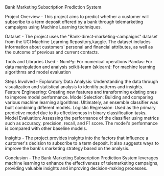 Bank Marketing Subscription Prediction System

Project Overview -
This project aims to predict whether a customer will subscribe to a term deposit offered by a bank through telemarketing campaigns using Machine Learning techniques.

Dataset -
The project uses the "Bank-direct-marketing-campaigns" dataset from the UCI Machine Learning Repository,kaggle. The dataset includes information about customers' personal and financial attributes, as well as the outcome of previous and current contacts.

Tools and Libraries Used -
NumPy: For numerical operations
Pandas: For data manipulation and analysis
scikit-learn (sklearn): For machine learning algorithms and model evaluation

Steps Involved -
Exploratory Data Analysis: Understanding the data through visualization and statistical analysis to identify patterns and insights.
Feature Engineering: Creating new features and transforming existing ones to improve model performance.
Model Selection: Building and comparing various machine learning algorithms. Ultimately, an ensemble classifier was built combining different models.
Logistic Regression: Used as the primary predictive model due to its effectiveness in binary classification tasks.
Model Evaluation: Assessing the performance of the classifier using metrics such as accuracy, precision, recall, and F1 score. The model's performance is compared with other baseline models.

Insights -
The project provides insights into the factors that influence a customer's decision to subscribe to a term deposit. It also suggests ways to improve the bank's marketing strategy based on the analysis.

Conclusion -
The Bank Marketing Subscription Prediction System leverages machine learning to enhance the effectiveness of telemarketing campaigns, providing valuable insights and improving decision-making processes.
